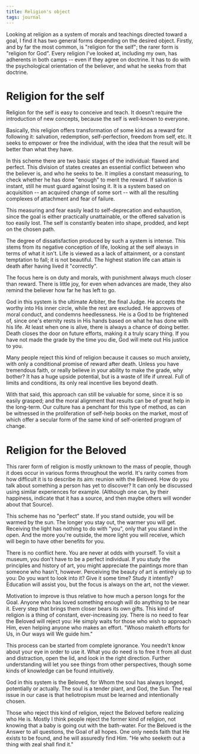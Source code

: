 ```yaml
---
title: Religion's object
tags: journal
---
```


Looking at religion as a system of morals and teachings directed toward
a goal, I find it has two general forms depending on the desired object.
Firstly, and by far the most common, is "religion for the self"; the
rarer form is "religion for God".  Every religion I've looked at,
including my own, has adherents in both camps -- even if they agree on
doctrine.  It has to do with the psychological orientation of the
believer, and what he seeks from that doctrine.

# Religion for the self

Religion for the self is easy to conceive and teach.  It doesn't require
the introduction of new concepts, because the self is well-known to
everyone.

Basically, this religion offers transformation of some kind as a reward
for following it: salvation, redemption, self-perfection, freedom from
self, etc.  It seeks to empower or free the individual, with the idea
that the result will be better than what they have.

In this scheme there are two basic stages of the individual: flawed and
perfect.  This division of states creates an essential conflict between
who the believer is, and who he seeks to be.  It implies a constant
measuring, to check whether he has done "enough" to merit the reward.
If salvation is instant, still he must guard against losing it.  It is a
system based on acquisition -- an acquired change of some sort -- with
all the resulting complexes of attachment and fear of failure.

This measuring and fear easily lead to self-deprecation and exhaustion,
since the goal is either practically unattainable, or the offered
salvation is too easily lost.  The self is constantly beaten into shape,
prodded, and kept on the chosen path.

The degree of dissatisfaction produced by such a system is intense.
This stems from its negative conception of life, looking at the self
always in terms of what it isn't.  Life is viewed as a lack of
attainment, or a constant temptation to fall; it is not beautiful.  The
highest station life can attain is death after having lived it
"correctly".

The focus here is on duty and morals, with punishment always much closer
than reward.  There is little joy, for even when advances are made, they
also remind the believer how far he has left to go.

God in this system is the ultimate Arbiter, the final Judge.  He accepts
the worthy into His inner circle, while the rest are excluded.  He
approves of moral conduct, and condemns heedlessness.  He is a God to be
frightened of, since one's eternity rests in His hands based on what he
has done with his life.  At least when one is alive, there is always a
chance of doing better.  Death closes the door on future efforts, making
it a truly scary thing.  If you have not made the grade by the time you
die, God will mete out His justice to you.

Many people reject this kind of religion because it causes so much
anxiety, with only a conditional promise of reward after death.  Unless
you have tremendous faith, or really believe in your ability to make the
grade, why bother?  It has a huge upside potential, but is a waste of
life if unreal.  Full of limits and conditions, its only real incentive
lies beyond death.

With that said, this approach can still be valuable for some, since it
is so easily grasped; and the moral alignment that results can be of
great help in the long-term.  Our culture has a penchant for this type
of method, as can be witnessed in the proliferation of self-help books
on the market, most of which offer a secular form of the same kind of
self-oriented program of change.

# Religion for the Beloved

This rarer form of religion is mostly unknown to the mass of people,
though it does occur in various forms throughout the world.  It's rarity
comes from how difficult it is to describe its aim: reunion with the
Beloved.  How do you talk about something a person has yet to discover?
It can only be discussed using similar experiences for example.
(Although one can, by their happiness, indicate that it has a source,
and then maybe others will wonder about that Source).

This scheme has no "perfect" state.  If you stand outside, you will be
warmed by the sun.  The longer you stay out, the warmer you will get.
Receiving the light has nothing to do with "you", only that you stand in
the open.  And the more you're outside, the more light you will receive,
which will begin to have other benefits for you.

There is no conflict here.  You are never at odds with yourself.  To
visit a museum, you don't have to be a perfect individual.  If you study
the principles and history of art, you might appreciate the paintings
more than someone who hasn't, however.  Perceiving the beauty of art is
entirely up to you: Do you want to look into it?  Give it some time?
Study it intently?  Education will assist you, but the focus is always
on the art, not the viewer.

Motivation to improve is thus relative to how much a person longs for
the Goal.  Anyone who has loved something enough will do anything to be
near it.  Every step that brings them closer bears its own gifts.  This
kind of religion is a thing of constant, ever-increasing joy.  There is
no need to fear the Beloved will reject you: He simply waits for those
who wish to approach Him, even helping anyone who makes an effort.
"Whoso maketh efforts for Us, in Our ways will We guide him."

This process can be started from complete ignorance.  You needn't know
about your eye in order to use it.  What you do need is to free it from
all dust and distraction, open the lid, and look in the right direction.
Further understanding will let you see things from other perspectives,
though some kinds of knowledge can be found intuitively.

God in this system is the Beloved, for Whom the soul has always longed,
potentially or actually.  The soul is a tender plant, and God, the Sun.
The real issue in our case is that heliotropism must be learned and
intentionally chosen.

Those who reject this kind of religion, reject the Beloved before
realizing who He is.  Mostly I think people reject the former kind of
religion, not knowing that a baby is going out with the bath-water.  For
the Beloved is the Answer to all questions, the Goal of all hopes.  One
only needs faith that He exists to be found, and he will assuredly find
Him.  "He who seeketh out a thing with zeal shall find it."



